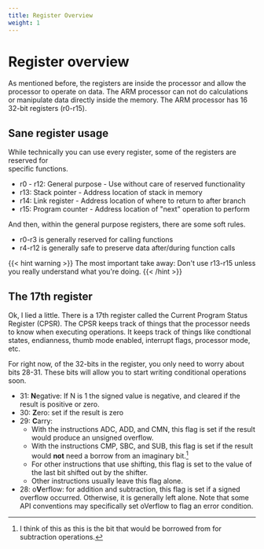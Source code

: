 ```yaml
---
title: Register Overview
weight: 1
---
```


# Register overview 

As mentioned before, the registers are inside the processor and allow the processor 
to operate on data. The ARM processor can not do calculations or manipulate data 
directly inside the memory. The ARM processor has 16 32-bit registers (r0-r15). 

## Sane register usage 

While technically you can use every register, some of the registers are reserved for  
specific functions. 

- r0 - r12: General purpose - Use without care of reserved functionality 
- r13: Stack pointer - Address location of stack in memory
- r14: Link register - Address location of where to return to after branch 
- r15: Program counter - Address location of "next" operation to perform 

And then, within the general purpose registers, there are some soft rules. 

- r0-r3 is generally reserved for calling functions 
- r4-r12 is generally safe to preserve data after/during function calls 

{{< hint warning >}}
The most important take away: Don't use r13-r15 unless you really understand what you're doing.
{{< /hint >}}

  

## The 17th register   

Ok, I lied a little. There is a 17th register called the Current Program Status 
Register (CPSR). The CPSR keeps track of things that the processor needs to know 
when executing operations. It keeps track of things like condtional states, 
endianness, thumb mode enabled, interrupt flags, processor mode, etc.

For right now, of the 32-bits in the register, you only need to worry about bits 
28-31. These bits will allow you to start writing conditional operations soon. 

- 31: **N**egative: If N is 1 the signed value is negative, and cleared if the result is positive or zero.
- 30: **Z**ero: set if the result is zero
- 29: **C**arry:
	- With the instructions ADC, ADD, and CMN, this flag is set if the result would produce an unsigned overflow.
  - With the instructions CMP, SBC, and SUB, this flag is set if the result would **not** need a borrow from an imaginary bit.[^1]
  - For other instructions that use shifting, this flag is set to the value of the last bit shifted out by the shifter.
  - Other instructions usually leave this flag alone. 
- 28: o**V**erflow: for addition and subtraction, this flag is set if a signed overflow occurred. Otherwise, it is generally left alone. Note that some API conventions may specifically set oVerflow to flag an error condition. 

[^1]: I think of this as this is the bit that would be borrowed from for subtraction operations. 